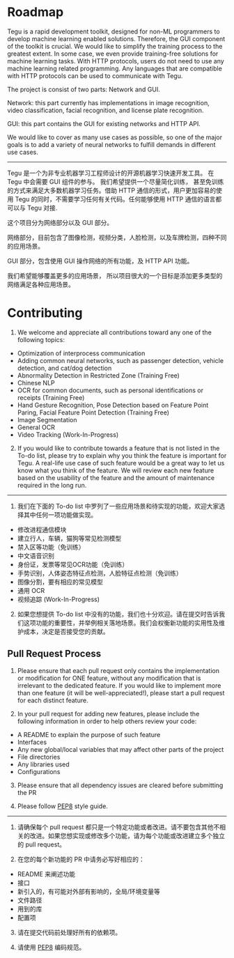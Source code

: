 # Roadmap

Tegu is a rapid development toolkit, designed for non-ML programmers to develop machine learning enabled solutions. Therefore, the GUI component of the toolkit is crucial. We would like to simplify the training process to the greatest extent. In some case, we even provide training-free solutions for machine learning tasks. With HTTP protocols, users do not need to use any machine learning related programming. Any languages that are compatible with HTTP protocols can be used to communicate with Tegu.

The project is consist of two parts: Network and GUI.

Network: this part currently has implementations in image recognition, video classification, facial recognition, and license plate recognition.

GUI: this part contains the GUI for existing networks and HTTP API.

We would like to cover as many use cases as possible, so one of the major goals is to add a variety of neural networks to fulfill demands in different use cases.

---

Tegu 是一个为非专业机器学习工程师设计的开源机器学习快速开发工具。 在 Tegu 中会需要 GUI 组件的参与。 我们希望提供一个尽量简化训练， 甚至免训练的方式来满足大多数机器学习任务。借助 HTTP 通信的形式，用户更加容易的使用 Tegu 的同时，不需要学习任何有关代码。任何能够使用 HTTP 通信的语言都可以与 Tegu 对接.

这个项目分为网络部分以及 GUI 部分。

网络部分，目前包含了图像检测，视频分类，人脸检测，以及车牌检测，四种不同的应用场景。

GUI 部分，包含使用 GUI 操作网络的所有功能，及 HTTP API 功能。

我们希望能够覆盖更多的应用场景， 所以项目很大的一个目标是添加更多类型的网络满足各种应用场景。

# Contributing

1. We welcome and appreciate all contributions toward any one of the following topics:

* Optimization of interprocess communication
* Adding common neural networks, such as passenger detection, vehicle detection, and cat/dog detection
* Abnormality Detection in Restricted Zone (Training Free)
* Chinese NLP
* OCR for common documents, such as personal identifications or receipts (Training Free)
* Hand Gesture Recognition, Pose Detection based on Feature Point Paring, Facial Feature Point Detection (Training Free)
* Image Segmentation
* General OCR
* Video Tracking (Work-In-Progress)

2. If you would like to contribute towards a feature that is not listed in the To-do list, please try to explain why you think the feature is important for Tegu. A real-life use case of such feature would be a great way to let us know what you think of the feature. We will review each new feature based on the usability of the feature and the amount of maintenance required in the long run.

---

1. 我们在下面的 To-do list 中罗列了一些应用场景和待实现的功能，欢迎大家选择其中任何一项功能做实现。

* 修改进程通信模块
* 建立行人，车辆，猫狗等常见检测模型
* 禁入区等功能（免训练）
* 中文语音识别
* 身份证，发票等常见OCR功能（免训练）
* 手势识别，人体姿态特征点检测，人脸特征点检测（免训练）
* 图像分割，要有相应的常见模型
* 通用 OCR
* 视频追踪 (Work-In-Progress)

2. 如果您想提供 To-do list 中没有的功能，我们也十分欢迎。请在提交时告诉我们这项功能的重要性，并举例相关落地场景。我们会权衡新功能的实用性及维护成本，决定是否接受您的贡献。

## Pull Request Process

1. Please ensure that each pull request only contains the implementation or modification for ONE feature, without any modification that is irrelevant to the dedicated feature. If you would like to implement more than one feature (it will be well-appreciated!), please start a pull request for each distinct feature.

2. In your pull request for adding new features, please include the following information in order to help others review your code:

* A README to explain the purpose of such feature
* Interfaces
* Any new global/local variables that may affect other parts of the project
* File directories
* Any libraries used
* Configurations

3. Please ensure that all dependency issues are cleared before submitting the PR

4. Please follow [PEP8](https://www.python.org/dev/peps/pep-0008/)  style guide.

---

1. 请确保每个 pull request 都只是一个特定功能或者改进。请不要包含其他不相关的改进。如果您想实现或修改多个功能，请为每个功能或改进建立多个独立的 pull request。

2. 在您的每个新功能的 PR 中请务必写好相应的：
* README 来阐述功能
* 接口
* 新引入的，有可能对外部有影响的，全局/环境变量等
* 文件路径
* 用到的库
* 配置项

3. 请在提交代码前处理好所有的依赖项。

4. 请使用 [PEP8](https://www.python.org/dev/peps/pep-0008/) 编码规范。

 
